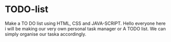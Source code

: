 # TODO-list
Make a TO DO list using HTML, CSS and JAVA-SCRIPT.
Hello everyone here i will be making our very own personal task manager or A TODO list. We can simply organise our taska accordingly.
